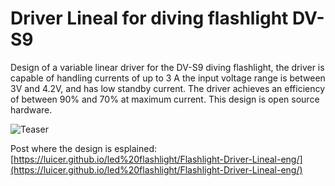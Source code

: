 # Driver Lineal for diving flashlight  DV-S9
Design of a variable linear driver for the DV-S9 diving flashlight, the driver is capable of handling currents of up to 3 A the  input voltage range is between  3V and 4.2V, and has low standby current. The driver achieves an efficiency of between 90% and 70% at maximum current. This design is open source hardware.

![Teaser](https://luicer.github.io/assets/images/2024/Lineal_Led/Teaser.jpg)

Post where the design is esplained:
[https://luicer.github.io/led%20flashlight/Flashlight-Driver-Lineal-eng/](https://luicer.github.io/led%20flashlight/Flashlight-Driver-Lineal-eng/)



